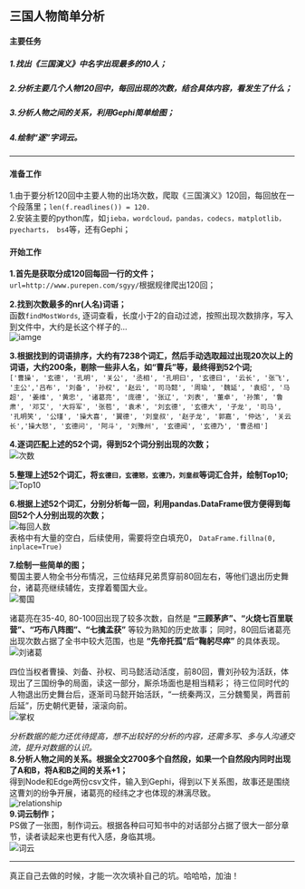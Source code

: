 ## 三国人物简单分析
#### 主要任务  
##### 1.找出《三国演义》中名字出现最多的10人；  
##### 2.分析主要几个人物120回中，每回出现的次数，结合具体内容，看发生了什么；  
##### 3.分析人物之间的关系，利用Gephi简单绘图；  
##### 4.绘制“逐”字词云。 
---
#### 准备工作  
1.由于要分析120回中主要人物的出场次数，爬取《三国演义》120回，每回放在一个段落里；```len(f.readlines()) = 120.```  
2.安装主要的python库，如```jieba，wordcloud，pandas，codecs，matplotlib，pyecharts， bs4```等，还有Gephi；  

#### 开始工作  
**1.首先是获取分成120回每回一行的文件；**  
```url=http://www.purepen.com/sgyy/```根据规律爬出120回； 
  
**2.找到次数最多的nr(人名)词语；**      
函数```findMostWords```, 逐词查看，长度小于2的自动过滤，按照出现次数排序，写入到文件中，大约是长这个样子的...  
![iamge](https://github.com/Damon0626/Crossin-Programming-Room/blob/master/09-Analysis%20The%20Three%20Kingdoms/Image/wordroot.png)  
  
**3.根据找到的词语排序，大约有7238个词汇，然后手动选取超过出现20次以上的词语，大约200条，剔除一些非人名，如“曹兵”等，最终得到52个词;**    
```['曹操', '玄德', '孔明', '关公', '丞相', '孔明曰', '玄德曰', '云长', '张飞', '主公','吕布', '刘备', '孙权', '赵云', '司马懿', '周瑜', '魏延', '袁绍', '马超', '姜维', '黄忠', '诸葛亮', '庞德', '张辽', '刘表', '董卓', '孙策', '鲁肃', '邓艾', '大将军', '张苞', '袁术', '刘玄德', '玄德大', '子龙', '司马', '孔明笑', '公瑾', '操大喜', '翼德', '刘皇叔', '赵子龙', '郭嘉', '仲达', '关云长','操大怒', '玄德问', '阿斗', '刘豫州', '玄德闻', '玄德乃', '曹丞相']```  
  
**4.逐词匹配上述的52个词，得到52个词分别出现的次数；**      
![次数](https://github.com/Damon0626/Crossin-Programming-Room/blob/master/09-Analysis%20The%20Three%20Kingdoms/Image/handledTimes.png)  
  
**5.整理上述52个词汇，将```玄德曰，玄德怒，玄德乃，刘皇叔```等词汇合并，绘制Top10;**    
![Top10](https://github.com/Damon0626/Crossin-Programming-Room/blob/master/09-Analysis%20The%20Three%20Kingdoms/Image/top10.png)  
  
**6.根据上述52个词汇，分别分析每一回，利用pandas.DataFrame很方便得到每回52个人分别出现的次数；**      
![每回人数](https://github.com/Damon0626/Crossin-Programming-Room/blob/master/09-Analysis%20The%20Three%20Kingdoms/Image/meihui.png)  
表格中有大量的空白，后续使用，需要将空白填充0， ```DataFrame.fillna(0, inplace=True)```  
  
**7.绘制一些简单的图；**    
蜀国主要人物全书分布情况，三位结拜兄弟贯穿前80回左右，等他们退出历史舞台，诸葛亮继续辅佐，支撑着蜀国大业。    
![蜀国](https://github.com/Damon0626/Crossin-Programming-Room/blob/master/09-Analysis%20The%20Three%20Kingdoms/Image/%E8%9C%80%E5%9B%BD.png)  

诸葛亮在35-40, 80-100回出现了较多次数，自然是 **“三顾茅庐”、“火烧七百里联营”、“巧布八阵图”、“七擒孟获”** 等较为熟知的历史故事；
同时，80回后诸葛亮出现次数占据了全书中较大范围，也是 **“先帝托孤”后“鞠躬尽瘁”** 的具体表现。  
![刘诸葛](https://github.com/Damon0626/Crossin-Programming-Room/blob/master/09-Analysis%20The%20Three%20Kingdoms/Image/%E5%88%98%E8%AF%B8%E8%91%9B.png)  
  
四位当权者曹操、刘备、孙权、司马懿活动活度，前80回，曹刘孙较为活跃，体现出了三国纷争的局面，读这一部分，厮杀场面也是相当精彩；
待三位同时代的人物退出历史舞台后，逐渐司马懿开始活跃，“一统秦两汉，三分魏蜀吴，两晋前后延”，历史朝代更替，滚滚向前。  
![掌权](https://github.com/Damon0626/Crossin-Programming-Room/blob/master/09-Analysis%20The%20Three%20Kingdoms/Image/%E5%9B%9B%E4%BD%8D%E5%BD%93%E6%9D%83%E8%80%85.png)

*分析数据的能力还优待提高，想不出较好的分析的内容，还需多写、多与人沟通交流，提升对数据的认识。*  
**8.分析人物之间的关系。根据全文2700多个自然段，如果一个自然段内同时出现了A和B，将A和B之间的关系+1；**  
得到Node和Edge两份csv文件，输入到Gephi，得到以下关系图，故事还是围绕这曹刘的纷争开展，诸葛亮的经纬之才也体现的淋漓尽致。  
![relationship](https://github.com/Damon0626/Crossin-Programming-Room/blob/master/09-Analysis%20The%20Three%20Kingdoms/Image/guanxitu.png)  
**9.词云制作；**      
PS做了一张图，制作词云。根据各种曰可知书中的对话部分占据了很大一部分章节，读者读起来也更有代入感，身临其境。    
![词云](https://github.com/Damon0626/Crossin-Programming-Room/blob/master/09-Analysis%20The%20Three%20Kingdoms/Image/wordcloud.png)  

---
真正自己去做的时候，才能一次次填补自己的坑。哈哈哈，加油！
